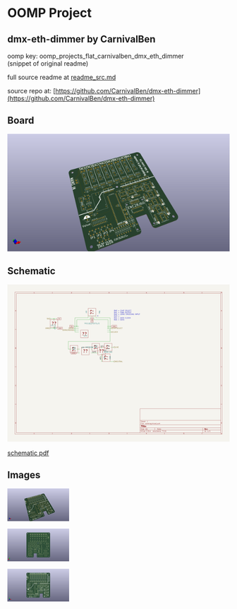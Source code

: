 # OOMP Project  
## dmx-eth-dimmer  by CarnivalBen  
  
oomp key: oomp_projects_flat_carnivalben_dmx_eth_dimmer  
(snippet of original readme)  
  
  
  full source readme at [readme_src.md](readme_src.md)  
  
source repo at: [https://github.com/CarnivalBen/dmx-eth-dimmer](https://github.com/CarnivalBen/dmx-eth-dimmer)  
## Board  
  
[![working_3d.png](working_3d_600.png)](working_3d.png)  
## Schematic  
  
[![working_schematic.png](working_schematic_600.png)](working_schematic.png)  
  
[schematic pdf](working_schematic.pdf)  
## Images  
  
[![working_3d.png](working_3d_140.png)](working_3d.png)  
  
[![working_3d_back.png](working_3d_back_140.png)](working_3d_back.png)  
  
[![working_3d_front.png](working_3d_front_140.png)](working_3d_front.png)  
